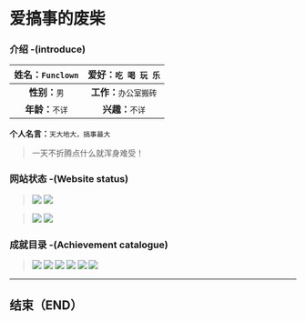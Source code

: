 # 爱搞事的废柴


### 介绍 -(introduce)

| **姓名：**`Funclown`   | **爱好：**`吃 喝 玩 乐` |
| :---------:           |         :-----:        |
| **性别：**`男`         |  **工作：**`办公室搬砖` |
| **年龄：**`不详`       |   **兴趣：**`不详`      |

**个人名言：**`天大地大，搞事最大`
> 一天不折腾点什么就浑身难受！

### 网站状态 -(Website status)

> ![](https://img.shields.io/website/https/git.funclown.cn.svg?label=网站状态&logo=git.funclown.cn)
 ![](https://img.shields.io/github/last-commit/funclown/funclown.github.io.svg?label=%E7%BD%91%E7%AB%99%E6%9B%B4%E6%96%B0&logo=%E7%BD%91%E7%AB%99)


> ![](https://img.shields.io/github/contributors/funclown/funclown.github.io.svg?label=%E5%90%88%E4%BD%9C%E4%BA%BA%E6%95%B0&logo=%E5%90%88%E4%BD%9C%E4%BA%BA%E6%95%B0)
 ![](https://img.shields.io/badge/%E7%B3%BB%E7%BB%9F-win--64%2FCentOS-blue.svg?style=flat&logo=windows)


### 成就目录 -(Achievement catalogue)


> ![](https://img.shields.io/badge/%E6%88%90%E5%B0%B1-GitHub-brightgreen.svg?style=flat&logo=github) 
![](https://img.shields.io/badge/成就-个人博客-brightgreen.svg?style=flat&logo=blogger) 
![](https://img.shields.io/badge/%E6%88%90%E5%B0%B1-%E7%AC%AC%E4%B8%80%E4%B8%AA%E9%A1%B9%E7%9B%AE-brightgreen.svg?style=flat&logo=github) 
![](https://img.shields.io/badge/%E6%88%90%E5%B0%B1-%E8%A2%AB%E8%AF%B7%E5%96%9D%E8%8C%B6-brightgreen.svg?style=flat&logo=java) 
![](https://img.shields.io/badge/%E6%88%90%E5%B0%B1-%E8%84%B1%E5%8F%91-brightgreen.svg?style=flat&logo=auth0) 
![](https://img.shields.io/badge/%E6%88%90%E5%B0%B1-%E5%8A%A0%E7%8F%AD%E5%88%B0%E6%B7%B1%E5%A4%9C-brightgreen.svg?style=flat&logo=auth0)


----------



## 结束（END）
